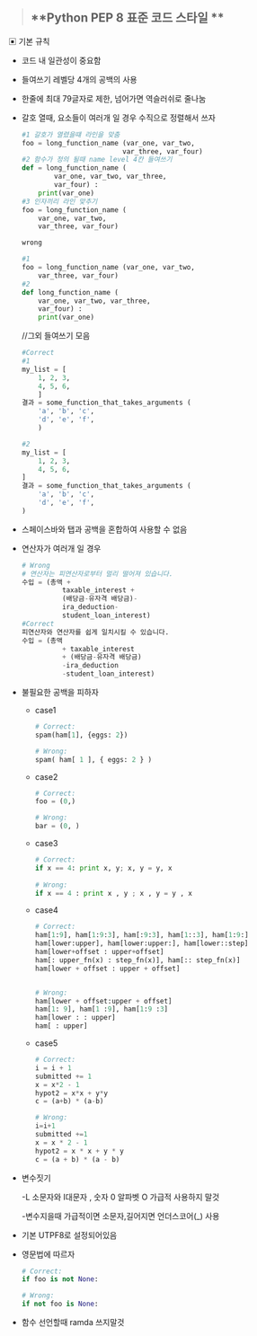 >## **Python PEP 8 표준 코드 스타일 **

▣ 기본 규칙

- 코드 내 일관성이 중요함

* 들여쓰기 레벨당 4개의 공백의 사용

* 한줄에 최대 79글자로 제한, 넘어가면 역슬러쉬로 줄나눔

* 갈호 열때, 요소들이 여러개 일 경우 수직으로 정렬해서 쓰자

  ```python
  #1 갈호가 열렸을떄 라인을 맞춤
  foo = long_function_name (var_one, var_two,
                           var_three, var_four)
  #2 함수가 정의 될때 name level 4칸 들여쓰기
  def = long_function_name (
          var_one, var_two, var_three,
          var_four) :
      print(var_one)
  #3 인자끼리 라인 맞추기
  foo = long_function_name (
      var_one, var_two,
      var_three, var_four)
  
  wrong
  
  #1
  foo = long_function_name (var_one, var_two,
      var_three, var_four)
  #2
  def long_function_name (
      var_one, var_two, var_three,
      var_four) :
      print(var_one)
  
  ```

  

  //그외 들여쓰기 모음

  ```python
  #Correct
  #1
  my_list = [
      1, 2, 3,
      4, 5, 6,
      ]
  결과 = some_function_that_takes_arguments (
      'a', 'b', 'c',
      'd', 'e', ​​'f',
      )
  
  #2
  my_list = [
      1, 2, 3,
      4, 5, 6,
  ]
  결과 = some_function_that_takes_arguments (
      'a', 'b', 'c',
      'd', 'e', ​​'f',
  )
  
  ```

  

* 스페이스바와 탭과 공백을 혼합하여 사용할 수 없음

* 연산자가 여러개 일 경우 

  ```python
  # Wrong
  # 연산자는 피연산자로부터 멀리 떨어져 있습니다.
  수입 = (총액 +
            taxable_interest +
            (배당금-유자격 배당금)-
            ira_deduction-
            student_loan_interest)
  #Correct
  피연산자와 연산자를 쉽게 일치시킬 수 있습니다.
  수입 = (총액
            + taxable_interest
            + (배당금-유자격 배당금)
            -ira_deduction
            -student_loan_interest)
  
  ```

  

* 불필요한 공백을 피하자

  - case1

    ```python
    # Correct:
    spam(ham[1], {eggs: 2})
    
    # Wrong:
    spam( ham[ 1 ], { eggs: 2 } )
    
    ```

  - case2

    ```python
    # Correct:
    foo = (0,)
    
    # Wrong:
    bar = (0, )
    
    ```

  - case3

    ```python
    # Correct:
    if x == 4: print x, y; x, y = y, x
        
    # Wrong:
    if x == 4 : print x , y ; x , y = y , x
    ```

  - case4

    ```python
    # Correct:
    ham[1:9], ham[1:9:3], ham[:9:3], ham[1::3], ham[1:9:]
    ham[lower:upper], ham[lower:upper:], ham[lower::step]
    ham[lower+offset : upper+offset]
    ham[: upper_fn(x) : step_fn(x)], ham[:: step_fn(x)]
    ham[lower + offset : upper + offset]
    
    
    # Wrong:
    ham[lower + offset:upper + offset]
    ham[1: 9], ham[1 :9], ham[1:9 :3]
    ham[lower : : upper]
    ham[ : upper]
    
    ```

  - case5

    ```python
    # Correct:
    i = i + 1
    submitted += 1
    x = x*2 - 1
    hypot2 = x*x + y*y
    c = (a+b) * (a-b)
    
    # Wrong:
    i=i+1
    submitted +=1
    x = x * 2 - 1
    hypot2 = x * x + y * y
    c = (a + b) * (a - b)
    ```

- 변수짓기

  -L 소문자와 I대문자 , 숫자 0 알파벳 O 가급적 사용하지 말것

  -변수지을때 가급적이면 소문자,길어지면 언더스코어(_) 사용

  

- 기본 UTPF8로 설정되어있음

- 영문법에 따르자

  ```python
  # Correct:
  if foo is not None:
  
  # Wrong:
  if not foo is None:
  ```

- 함수 선언할때 ramda 쓰지말것

  